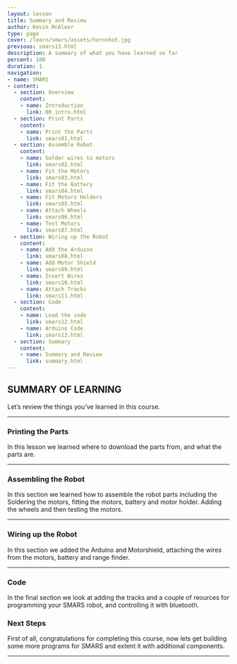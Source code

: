 ```yaml
---
layout: lesson
title: Summary and Review
author: Kevin McAleer
type: page
cover: /learn/smars/assets/heroshot.jpg
previous: smars13.html
description: A summary of what you have learned so far
percent: 100
duration: 1
navigation:
- name: SMARS
- content:
  - section: Overview
    content:
    - name: Introduction
      link: 00_intro.html
  - section: Print Parts
    content:
    - name: Print the Parts
      link: smars01.html
  - section: Assemble Robot
    content:
    - name: Solder wires to motors
      link: smars02.html
    - name: Fit the Motors
      link: smars03.html
    - name: Fit the Battery
      link: smars04.html
    - name: Fit Motors Holders
      link: smars05.html
    - name: Attach Wheels
      link: smars06.html
    - name: Test Motors
      link: smars07.html
  - section: Wiring up the Robot
    content:
    - name: Add the Arduino
      link: smars08.html
    - name: Add Motor Shield
      link: smars09.html
    - name: Insert Wires
      link: smars10.html
    - name: Attach Tracks
      link: smars11.html
  - section: Code
    content:
    - name: Load the code
      link: smars12.html
    - name: Arduino Code
      link: smars13.html
  - section: Summary
    content:
    - name: Summary and Review
      link: summary.html
---
```



## SUMMARY OF LEARNING

Let’s review the things you’ve learned in this course.

---

### Printing the Parts

In this lesson we learned where to download the parts from, and what the parts are.

---

### Assembling the Robot

In this section we learned how to assemble the robot parts including the Soldering the motors, fitting the motors, battery and motor holder. Adding the wheels and then testing the motors.

---

### Wiring up the Robot

In this section we added the Arduino and Motorshield, attaching the wires from the motors, battery and range finder.

---

### Code

In the final section we look at adding the tracks and a couple of reources for programming your SMARS robot, and controlling it with bluetooth.

### Next Steps

First of all, congratulations for completing this course, now lets get building some more programs for SMARS and extent it with additional components.

---

